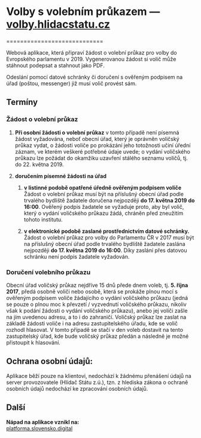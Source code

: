 # Volby s volebním průkazem — [volby.hlidacstatu.cz](https://volby.hlidacstatu.cz/)
============================

Webová aplikace, která připraví žádost o volební průkaz pro volby do Evropského parlamentu v 2019.
Vygenerovanou žádost si volič může stáhnout podepsat a stahnout jako PDF.

Odeslání pomocí datové schránky či doručení s ověřeným podpisem na úřad (poštou, messenger) již musí volič provést sám. 

## Termíny
### Žádost o volební průkaz
1. **Při osobní žádosti o volební průkaz**
	 v tomto případě není písemná žádost vyžadována, neboť obecní úřad, který je oprávněn voličský průkaz vydat, o žádosti voliče po prokázání jeho totožnosti učiní úřední záznam, ve kterém veškeré potřebné údaje uvede; o vydání voličského průkazu lze požádat do okamžiku uzavření stálého seznamu voličů, tj. do 22. května 2019.

2. **doručením písemné žádosti na úřad**
	1. **v listinné podobě opatřené úředně ověřeným podpisem voliče**
	Žádost o volební průkaz musí být na příslušný obecní úřad podle trvalého bydliště žadatele doručena nejpozději **do 17. května 2019 do 16:00**.
	Ověřený podpis žadatele se vyžaduje proto, aby byl volič, který o vydání voličského průkazu žádá, chráněn před zneužitím tohoto institutu.

	2. **v elektronické podobě zaslané prostřednictvím datové schránky.**
	Žádost o volební průkaz pro volby do Parlamentu ČR v 2017 musí být na příslušný obecní úřad podle trvalého bydliště žadatele zaslána nejpozději **do 17. května 2019 do 16:00**.
	Díky zaslání přes datovou schránku není podpis žadatele vyžadován.


### Doručení volebního průkazu
Obecní úřad voličský průkaz nejdříve 15 dnů přede dnem voleb, tj. **5. října 2017**, předá osobně voliči nebo osobě, která se prokáže plnou mocí s ověřeným podpisem voliče žádajícího o vydání voličského průkazu (jedná se pouze o plnou moc k převzetí / vyzvednutí voličského průkazu, nikoliv však k podání žádosti o vydání voličského průkazu), anebo jej voliči zašle na jím uvedenou adresu, a to i do zahraničí. Voličský průkaz lze zaslat na základě žádosti voliče i na adresu zastupitelského úřadu, kde se volič rozhodl hlasovat. V tomto případě se stačí v den voleb dostavit na tento zastupitelský úřad, kde bude voličský průkaz předán a následně je možné přistoupit k hlasování.


## Ochrana osobní údajů:
Aplikace běží pouze na klientovi, nedochází k žádnému přenášení údajů na server provozovatele (Hlídač Státu z.ú.), tzn. z hlediska zákona o ochraně osobních údajů nedochází ke zpracování osobních údajů. 


## Další
**Nápad na aplikace vznikl na:**  
[platforma.slovensko.digital](https://platforma.slovensko.digital/)
